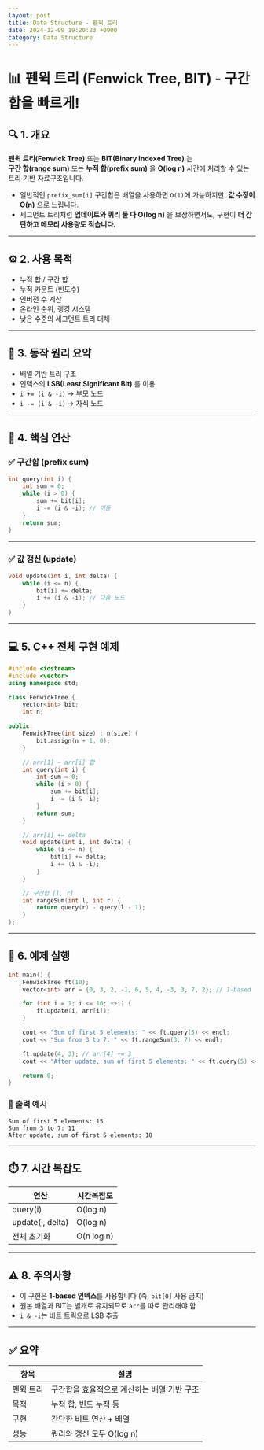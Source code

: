 ```yaml
---
layout: post
title: Data Structure - 펜윅 트리
date: 2024-12-09 19:20:23 +0900
category: Data Structure
---
```

# 📊 펜윅 트리 (Fenwick Tree, BIT) - 구간 합을 빠르게!

## 🔍 1. 개요

**펜윅 트리(Fenwick Tree)** 또는 **BIT(Binary Indexed Tree)** 는  
**구간 합(range sum)** 또는 **누적 합(prefix sum)** 을 **O(log n)** 시간에 처리할 수 있는 트리 기반 자료구조입니다.

- 일반적인 `prefix_sum[i]` 구간합은 배열을 사용하면 `O(1)`에 가능하지만, **값 수정이 O(n)** 으로 느립니다.
- 세그먼트 트리처럼 **업데이트와 쿼리 둘 다 O(log n)** 을 보장하면서도, 구현이 **더 간단하고 메모리 사용량도 적습니다.**

---

## ⚙️ 2. 사용 목적

- 누적 합 / 구간 합
- 누적 카운트 (빈도수)
- 인버전 수 계산
- 온라인 순위, 랭킹 시스템
- 낮은 수준의 세그먼트 트리 대체

---

## 🧠 3. 동작 원리 요약

- 배열 기반 트리 구조
- 인덱스의 **LSB(Least Significant Bit)** 를 이용
- `i += (i & -i)` → 부모 노드  
- `i -= (i & -i)` → 자식 노드

---

## 🔧 4. 핵심 연산

### ✅ 구간합 (prefix sum)

```cpp
int query(int i) {
    int sum = 0;
    while (i > 0) {
        sum += bit[i];
        i -= (i & -i); // 이동
    }
    return sum;
}
```

---

### ✅ 값 갱신 (update)

```cpp
void update(int i, int delta) {
    while (i <= n) {
        bit[i] += delta;
        i += (i & -i); // 다음 노드
    }
}
```

---

## 💻 5. C++ 전체 구현 예제

```cpp
#include <iostream>
#include <vector>
using namespace std;

class FenwickTree {
    vector<int> bit;
    int n;

public:
    FenwickTree(int size) : n(size) {
        bit.assign(n + 1, 0);
    }

    // arr[1] ~ arr[i] 합
    int query(int i) {
        int sum = 0;
        while (i > 0) {
            sum += bit[i];
            i -= (i & -i);
        }
        return sum;
    }

    // arr[i] += delta
    void update(int i, int delta) {
        while (i <= n) {
            bit[i] += delta;
            i += (i & -i);
        }
    }

    // 구간합 [l, r]
    int rangeSum(int l, int r) {
        return query(r) - query(l - 1);
    }
};
```

---

## 🔎 6. 예제 실행

```cpp
int main() {
    FenwickTree ft(10);
    vector<int> arr = {0, 3, 2, -1, 6, 5, 4, -3, 3, 7, 2}; // 1-based

    for (int i = 1; i <= 10; ++i) {
        ft.update(i, arr[i]);
    }

    cout << "Sum of first 5 elements: " << ft.query(5) << endl;
    cout << "Sum from 3 to 7: " << ft.rangeSum(3, 7) << endl;

    ft.update(4, 3); // arr[4] += 3
    cout << "After update, sum of first 5 elements: " << ft.query(5) << endl;

    return 0;
}
```

### 🧾 출력 예시

```
Sum of first 5 elements: 15
Sum from 3 to 7: 11
After update, sum of first 5 elements: 18
```

---

## ⏱️ 7. 시간 복잡도

| 연산 | 시간복잡도 |
|------|------------|
| query(i) | O(log n) |
| update(i, delta) | O(log n) |
| 전체 초기화 | O(n log n) |

---

## ⚠️ 8. 주의사항

- 이 구현은 **1-based 인덱스**를 사용합니다 (즉, `bit[0]` 사용 금지)
- 원본 배열과 BIT는 별개로 유지되므로 `arr`를 따로 관리해야 함
- `i & -i`는 비트 트릭으로 LSB 추출

---

## ✅ 요약

| 항목 | 설명 |
|------|------|
| 펜윅 트리 | 구간합을 효율적으로 계산하는 배열 기반 구조 |
| 목적 | 누적 합, 빈도 누적 등 |
| 구현 | 간단한 비트 연산 + 배열 |
| 성능 | 쿼리와 갱신 모두 O(log n) |